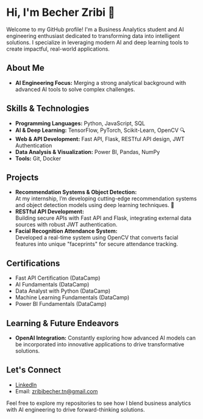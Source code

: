 # Hi, I'm Becher Zribi 👋

Welcome to my GitHub profile! I'm a Business Analytics student and AI engineering enthusiast dedicated to transforming data into intelligent solutions. I specialize in leveraging modern AI and deep learning tools to create impactful, real-world applications.

## About Me
- **AI Engineering Focus:** Merging a strong analytical background with advanced AI tools to solve complex challenges.

## Skills & Technologies
- **Programming Languages:** Python, JavaScript, SQL  
- **AI & Deep Learning:** TensorFlow, PyTorch, Scikit-Learn, OpenCV 🔍  
- **Web & API Development:** Fast API, Flask, RESTful API design, JWT Authentication  
- **Data Analysis & Visualization:** Power BI, Pandas, NumPy  
- **Tools:** Git, Docker

## Projects 
- **Recommendation Systems & Object Detection:**  
  At my internship, I’m developing cutting-edge recommendation systems and object detection models using deep learning techniques. 🎯
- **RESTful API Development:**  
  Building secure APIs with Fast API and Flask, integrating external data sources with robust JWT authentication.
- **Facial Recognition Attendance System:**  
  Developed a real-time system using OpenCV that converts facial features into unique "faceprints" for secure attendance tracking.

## Certifications
- Fast API Certification (DataCamp) 
- AI Fundamentals (DataCamp)  
- Data Analyst with Python (DataCamp)  
- Machine Learning Fundamentals (DataCamp)  
- Power BI Fundamentals (DataCamp)

## Learning & Future Endeavors
- **OpenAI Integration:** Constantly exploring how advanced AI models can be incorporated into innovative applications to drive transformative solutions.

## Let's Connect
- [LinkedIn](https://www.linkedin.com/in/becher-zribi-026a8933a/)  
- Email: zribibecher.tn@gmail.com

Feel free to explore my repositories to see how I blend business analytics with AI engineering to drive forward-thinking solutions.
